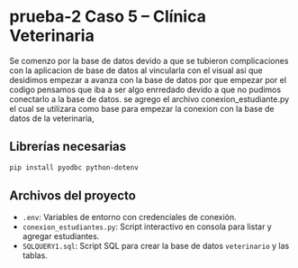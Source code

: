 # prueba-2 Caso 5 – Clínica Veterinaria

Se comenzo por la base de datos devido a que se tubieron complicaciones con la aplicacion de base de datos al vincularla con el visual asi que desidimos empezar a avanza con la base de datos por que empezar por el codigo pensamos que iba a ser algo enrredado devido a que no pudimos conectarlo a la base de datos.
se agrego el archivo conexion_estudiante.py el cual se utilizara como base para empezar la conexion con la base de datos de la veterinaria,

## Librerías necesarias

```bash
pip install pyodbc python-dotenv
```

## Archivos del proyecto

- `.env`: Variables de entorno con credenciales de conexión.
- `conexion_estudiantes.py`: Script interactivo en consola para listar y agregar estudiantes.
- `SQLQUERY1.sql`: Script SQL para crear la base de datos `veterinario` y las tablas.
